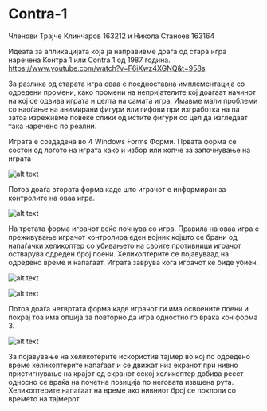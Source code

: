 # Contra-1

Членови
Трајче Клинчаров 163212 и Никола Станоев 163164

Идеата за апликацијата која ја направивме доаѓа од стара игра наречена Контра 1 или Contra 1 од 1987 година.     
https://www.youtube.com/watch?v=F6iXwz4XGNQ&t=958s


За разлика од старата игра оваа е поедноставна имплементација со одредени промени, како промени на 
непријателите кој доаѓаат начинот на кој се одвива играта и целта на самата игра.
Имавме мали проблеми со наоѓање на анимирани фигури или гифови при изгработка на па затоа изреживме повеќе слики од 
истите фигури со цел да изгледаат така наречено по реални.


Играта е создадена во 4 Windows Forms Форми.
Првата форма се состои од логото на играта како и избор или копче за започнување на играта


![alt text](https://github.com/klincarovt/Contra-1/tree/master/Contra1/Pictures/play.png)



Потоа доаѓа втората форма каде што играчот е информиран за контролите на оваа игра.

![alt text](https://github.com/klincarovt/Contra-1/tree/master/Contra1/Pictures/controls.png)


На третата форма играчот веќе почнува со игра.
Правила на оваа игра е преживување играчот контролира еден  војник којшто се брани од напаѓачки хеликоптер
со убивањето на своите противници играчот остварува одреден број поени.
Хеликоптерите се појавуваад на одредено време и напаѓаат.
Играта заврува кога играчот ке биде убиен.


![alt text](https://github.com/klincarovt/Contra-1/tree/master/Contra1/Pictures/gameplay.png)


![alt text](https://github.com/klincarovt/Contra-1/tree/master/Contra1/Pictures/gameplay2.png)

Потоа доаѓа четвртата форма каде играчот ги има освоените поени и покрај тоа има опција за повторно да игра одностно го враќа кон форма 3.

![alt text](https://github.com/klincarovt/Contra-1/tree/master/Contra1/Pictures/over.png)


За појавување на хеликотерите искористив тајмер во кој по одредено време хеликоптерите напаѓаат и се движат низ екранот при нивно пристигнување на крајот од екранот секој хеликоптер добива ресет односно се враќа на почетна позиција по неговата извшена рута.
Хеликоптерите напаѓаат на време ако нивниот број се поклопи со времето на тајмерот.

